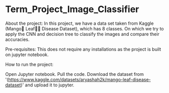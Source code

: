 # Term_Project_Image_Classifier

About the project: In this project, we have a data set taken from Kaggle (Mango🥭 Leaf🍃🍂 Disease Dataset), which has 8 classes. On which we try to apply the CNN and decision tree to classify the images and compare their accuracies.

Pre-requisites: This does not require any installations as the project is built on jupyter notebook.

How to run the project:

Open Jupyter notebook. Pull the code. Download the dataset from '(https://www.kaggle.com/datasets/aryashah2k/mango-leaf-disease-dataset)' and upload it to jupyter.

